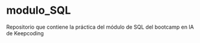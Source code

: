 # modulo_SQL
Repositorio que contiene la práctica del módulo de SQL del bootcamp en IA de Keepcoding
